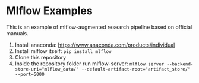 # Mlflow Examples
This is an example of mlflow-augmented research pipeline based on official manuals.

1. Install anaconda: https://www.anaconda.com/products/individual 
2. Install mlflow itself: `pip install mlflow` 
3. Clone this repository
4. Inside the repository folder run mlflow-server: `mlflow server --backend-store-uri="mlflow_data/" --default-artifact-root="artifact_store/" --port=5000`
